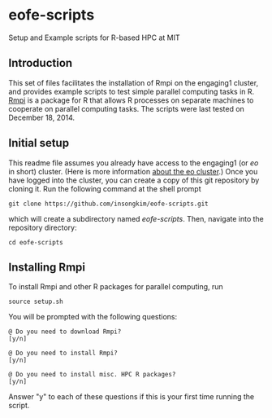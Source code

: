 # eofe-scripts

Setup and Example scripts for R-based HPC at MIT

## Introduction

This set of files facilitates the installation of Rmpi on the
engaging1 cluster, and provides example scripts to test simple
parallel computing tasks in R.
[Rmpi](http://www.stats.uwo.ca/faculty/yu/Rmpi/) is a package for R
that allows R processes on separate machines to cooperate on parallel
computing tasks.  The scripts were last tested on December 18, 2014.

## Initial setup
This readme file assumes you already have access to the engaging1
(or *eo* in short) cluster.  (Here is more information
[about the eo cluster](https://github.com/christophernhill/engaging1/blob/master/facility_notes).)
Once you have logged into the cluster, you can create a copy of this
git repository by cloning it.  Run the following command at the shell
prompt

```
git clone https://github.com/insongkim/eofe-scripts.git
```
which will create a subdirectory named *eofe-scripts*.  Then, navigate
into the repository directory:

```
cd eofe-scripts
```

## Installing Rmpi

To install Rmpi and other R packages for parallel computing, run

```
source setup.sh
```

You will be prompted with the following questions:

```
@ Do you need to download Rmpi?
[y/n]

@ Do you need to install Rmpi?
[y/n]

@ Do you need to install misc. HPC R packages?
[y/n]
```

Answer "y" to each of these questions if this is your first time
running the script.



